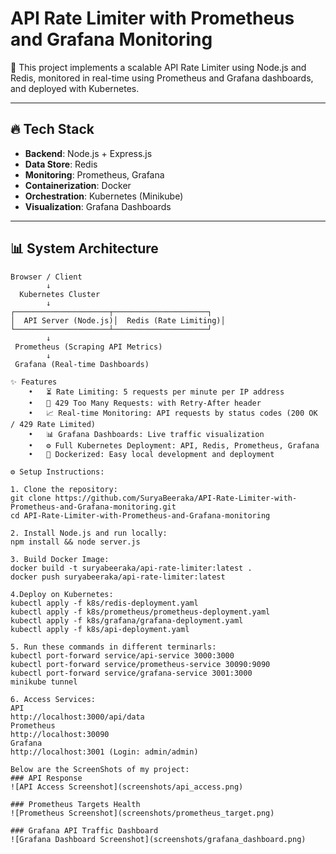 # API Rate Limiter with Prometheus and Grafana Monitoring

🚀 This project implements a scalable API Rate Limiter using Node.js and Redis, monitored in real-time using Prometheus and Grafana dashboards, and deployed with Kubernetes.

---

## 🔥 Tech Stack

- **Backend**: Node.js + Express.js
- **Data Store**: Redis
- **Monitoring**: Prometheus, Grafana
- **Containerization**: Docker
- **Orchestration**: Kubernetes (Minikube)
- **Visualization**: Grafana Dashboards

---

## 📊 System Architecture

```plaintext
Browser / Client
        ↓
  Kubernetes Cluster
        ↓
┌─────────────────────┬─────────────────────┐
│  API Server (Node.js)│  Redis (Rate Limiting)│
└─────────────────────┴─────────────────────┘
        ↓
 Prometheus (Scraping API Metrics)
        ↓
 Grafana (Real-time Dashboards)

✨ Features
	•	⏳ Rate Limiting: 5 requests per minute per IP address
	•	🚫 429 Too Many Requests: with Retry-After header
	•	📈 Real-time Monitoring: API requests by status codes (200 OK / 429 Rate Limited)
	•	📊 Grafana Dashboards: Live traffic visualization
	•	⚙️ Full Kubernetes Deployment: API, Redis, Prometheus, Grafana
	•	🐳 Dockerized: Easy local development and deployment

⚙️ Setup Instructions:

1. Clone the repository:
git clone https://github.com/SuryaBeeraka/API-Rate-Limiter-with-Prometheus-and-Grafana-monitoring.git
cd API-Rate-Limiter-with-Prometheus-and-Grafana-monitoring

2. Install Node.js and run locally:
npm install && node server.js

3. Build Docker Image:
docker build -t suryabeeraka/api-rate-limiter:latest .
docker push suryabeeraka/api-rate-limiter:latest

4.Deploy on Kubernetes:
kubectl apply -f k8s/redis-deployment.yaml
kubectl apply -f k8s/prometheus/prometheus-deployment.yaml
kubectl apply -f k8s/grafana/grafana-deployment.yaml
kubectl apply -f k8s/api-deployment.yaml

5. Run these commands in different terminarls:
kubectl port-forward service/api-service 3000:3000
kubectl port-forward service/prometheus-service 30090:9090
kubectl port-forward service/grafana-service 3001:3000
minikube tunnel

6. Access Services:
API
http://localhost:3000/api/data
Prometheus
http://localhost:30090
Grafana
http://localhost:3001 (Login: admin/admin)

Below are the ScreenShots of my project:
### API Response
![API Access Screenshot](screenshots/api_access.png)

### Prometheus Targets Health
![Prometheus Screenshot](screenshots/prometheus_target.png)

### Grafana API Traffic Dashboard
![Grafana Dashboard Screenshot](screenshots/grafana_dashboard.png)




